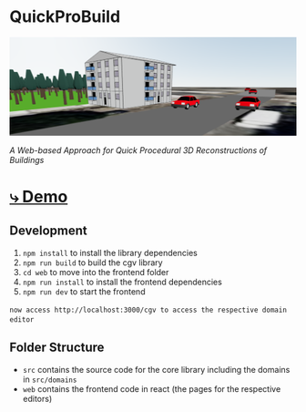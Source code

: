 # QuickProBuild

![Header](./cgv.png)

_A Web-based Approach for Quick Procedural 3D Reconstructions of Buildings_

# [⤷ Demo](https://cc-bbohlender.github.io/cgv)

## Development

1. `npm install` to install the library dependencies
2. `npm run build` to build the cgv library
3. `cd web` to move into the frontend folder
4. `npm run install` to install the frontend dependencies
5. `npm run dev` to start the frontend

`now access http://localhost:3000/cgv to access the respective domain editor`

## Folder Structure

-   `src` contains the source code for the core library including the domains in `src/domains`
-   `web` contains the frontend code in react (the pages for the respective editors)

